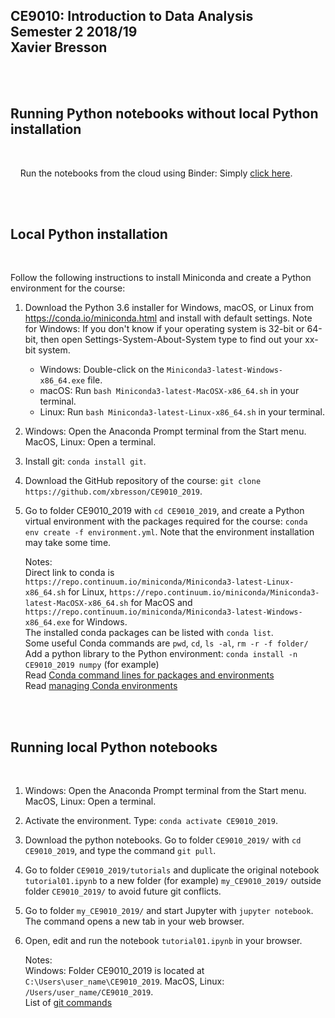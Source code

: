 

## CE9010: Introduction to Data Analysis <br> Semester 2 2018/19 <br> Xavier Bresson
   

<br>
<br>

## Running Python notebooks without local Python installation
<br>

&nbsp;&nbsp;&nbsp; Run the notebooks from the cloud using Binder: Simply [click here].

[Click here]: https://mybinder.org/v2/gh/xbresson/CE9010_2019/master





<br>
<br>

## Local Python installation
<br>

Follow the following instructions to install Miniconda and create a Python environment for the course:

1. Download the Python 3.6 installer for Windows, macOS, or Linux from <https://conda.io/miniconda.html> and install with default settings. Note for Windows: If you don't know if your operating system is 32-bit or 64-bit, then open Settings-System-About-System type to find out your xx-bit system.
   * Windows: Double-click on the `Miniconda3-latest-Windows-x86_64.exe` file. 
   * macOS: Run `bash Miniconda3-latest-MacOSX-x86_64.sh` in your terminal.
   * Linux: Run `bash Miniconda3-latest-Linux-x86_64.sh` in your terminal.
1. Windows: Open the Anaconda Prompt terminal from the Start menu. MacOS, Linux: Open a terminal.
1. Install git: `conda install git`.
1. Download the GitHub repository of the course: `git clone https://github.com/xbresson/CE9010_2019`.
1. Go to folder CE9010_2019 with `cd CE9010_2019`, and create a Python virtual environment with the packages required for the course: `conda env create -f environment.yml`. Note that the environment installation may take some time.  



   Notes: <br>
      Direct link to conda is `https://repo.continuum.io/miniconda/Miniconda3-latest-Linux-x86_64.sh` for Linux, `https://repo.continuum.io/miniconda/Miniconda3-latest-MacOSX-x86_64.sh` for MacOS and `https://repo.continuum.io/miniconda/Miniconda3-latest-Windows-x86_64.exe` for Windows. <br>
      The installed conda packages can be listed with `conda list`.<br>
      Some useful Conda commands are `pwd`, `cd`, `ls -al`, `rm -r -f folder/`<br>
      Add a python library to the Python environment: `conda install -n CE9010_2019 numpy` (for example)<br>
      Read [Conda command lines for packages and environments]<br>
      Read [managing Conda environments]

[managing Conda environments]: conda/conda_environments.pdf

[Conda command lines for packages and environments]: conda/conda_cheatsheet.pdf





<br> 
<br> 

## Running local Python notebooks 
<br>


1. Windows: Open the Anaconda Prompt terminal from the Start menu. MacOS, Linux: Open a terminal.
1. Activate the environment. Type: `conda activate CE9010_2019`.
1. Download the python notebooks. Go to folder `CE9010_2019/` with `cd CE9010_2019`, and type the command `git pull`. 
1. Go to folder `CE9010_2019/tutorials` and duplicate the original notebook `tutorial01.ipynb` to a new folder (for example) `my_CE9010_2019/` outside folder `CE9010_2019/` to avoid future git conflicts.
1. Go to folder `my_CE9010_2019/` and start Jupyter with `jupyter notebook`. The command opens a new tab in your web browser.
1. Open, edit and run the notebook `tutorial01.ipynb` in your browser.



	Notes: <br> 
      Windows: Folder CE9010_2019 is located at `C:\Users\user_name\CE9010_2019`. MacOS, Linux: `/Users/user_name/CE9010_2019`.<br>
      List of [git commands]<br>

[git commands]: git/git_commands.pdf









[git]: https://git-scm.com
[python]: https://www.python.org
[scipy]: https://www.scipy.org
[anaconda]: https://anaconda.org
[miniconda]: https://conda.io/miniconda.html
[conda]: https://conda.io
[conda-forge]: https://conda-forge.org


<br>
<br>
<br>
<br>
<br>
<br>



